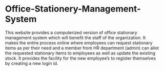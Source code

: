 # Office-Stationery-Management-System
This website provides a computerized version of office stationary management system which will benefit the staff of the organization. It makes the entire process online where employees can request stationary items as per their need and a member from HR department (admin) can allot the requested stationary items to employees as well as update the existing stock. It provides the facility for the new employee’s to register themselves by creating a new login id.
